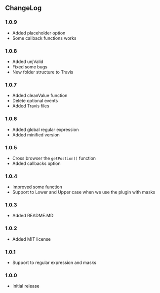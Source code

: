 ## ChangeLog

### 1.0.9
* Added placeholder option
* Some callback functions works

### 1.0.8
* Added unjValid
* Fixed some bugs
* New folder structure to Travis

### 1.0.7
* Added cleanValue function
* Delete optional events
* Added Travis files

### 1.0.6
* Added global regular expression
* Added minified version

### 1.0.5
* Cross browser the `getPostion()` function
* Added callbacks option

### 1.0.4
* Improved some function
* Support to Lower and Upper case when we use the plugin with masks

### 1.0.3
* Added README.MD

### 1.0.2
* Added MIT license

### 1.0.1
* Support to regular expression and masks

### 1.0.0

* Initial release